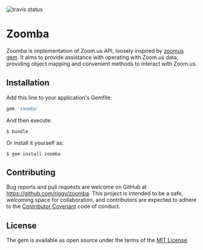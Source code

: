 ![travis status](https://travis-ci.org/riggy/zoomba.svg?branch=master)

# Zoomba

Zoomba is implementation of Zoom.us API, loosely inspired by [zoomus gem](https://github.com/mllocs/zoomus).
It aims to provide assistance with operating with Zoom.us data, providing object mapping and convenient methods
to interact with Zoom.us.

## Installation

Add this line to your application's Gemfile:

```ruby
gem 'zoomba'
```

And then execute:

    $ bundle

Or install it yourself as:

    $ gem install zoomba

## Contributing

Bug reports and pull requests are welcome on GitHub at https://github.com/riggy/zoomba. This project is intended to be a safe, welcoming space for collaboration, and contributors are expected to adhere to the [Contributor Covenant](http://contributor-covenant.org) code of conduct.


## License

The gem is available as open source under the terms of the [MIT License](http://opensource.org/licenses/MIT).


